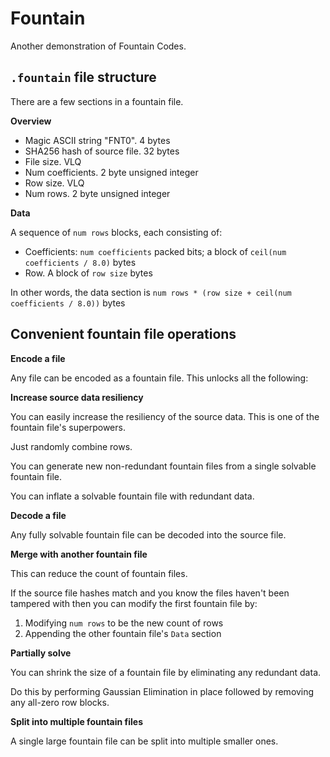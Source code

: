 # Fountain

Another demonstration of Fountain Codes.

## `.fountain` file structure

There are a few sections in a fountain file.

**Overview**

 * Magic ASCII string "FNT0". 4 bytes
 * SHA256 hash of source file. 32 bytes
 * File size. VLQ
 * Num coefficients. 2 byte unsigned integer
 * Row size. VLQ
 * Num rows. 2 byte unsigned integer

**Data**

A sequence of `num rows` blocks, each consisting of:

 * Coefficients: `num coefficients` packed bits; a block of `ceil(num coefficients / 8.0)` bytes
 * Row. A block of `row size` bytes

In other words, the data section is `num rows * (row size + ceil(num coefficients / 8.0))` bytes

## Convenient fountain file operations

**Encode a file**

Any file can be encoded as a fountain file. This unlocks all the following:

**Increase source data resiliency**

You can easily increase the resiliency of the source data. This is one of the fountain file's superpowers.

Just randomly combine rows.

You can generate new non-redundant fountain files from a single solvable fountain file.

You can inflate a solvable fountain file with redundant data.

**Decode a file**

Any fully solvable fountain file can be decoded into the source file.

**Merge with another fountain file**

This can reduce the count of fountain files.

If the source file hashes match and you know the files haven't been tampered with then you can modify the first fountain file by:

1. Modifying `num rows` to be the new count of rows
2. Appending the other fountain file's `Data` section

**Partially solve**

You can shrink the size of a fountain file by eliminating any redundant data.

Do this by performing Gaussian Elimination in place followed by removing any all-zero row blocks.

**Split into multiple fountain files**

A single large fountain file can be split into multiple smaller ones.